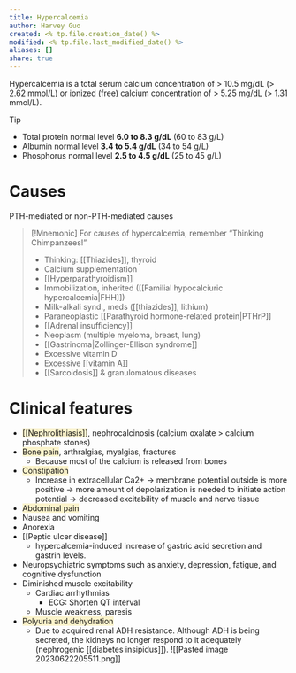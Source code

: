 ```yaml
---
title: Hypercalcemia
author: Harvey Guo
created: <% tp.file.creation_date() %>
modified: <% tp.file.last_modified_date() %>
aliases: []
share: true
---
```


Hypercalcemia is a total serum calcium concentration of > 10.5 mg/dL (> 2.62 mmol/L) or ionized (free) calcium concentration of > 5.25 mg/dL (> 1.31 mmol/L).
>[!tip] 
>- Total protein normal level **6.0 to 8.3 g/dL** (60 to 83 g/L)
>- Albumin normal level **3.4 to 5.4 g/dL** (34 to 54 g/L)
>- Phosphorus normal level **2.5 to 4.5 g/dL** (25 to 45 g/L)
# Causes
PTH-mediated or non-PTH-mediated causes
>[!Mnemonic]
>For causes of hypercalcemia, remember “Thinking Chimpanzees!”
>- Thinking: [[Thiazides]], thyroid
>- Calcium supplementation
>- [[Hyperparathyroidism]]
>- Immobilization, inherited ([[Familial hypocalciuric hypercalcemia|FHH]])
>- Milk-alkali synd., meds ([[thiazides]], lithium)
>- Paraneoplastic [[Parathyroid hormone-related protein|PTHrP]]
>- [[Adrenal insufficiency]]
>- Neoplasm (multiple myeloma, breast, lung)
>- [[Gastrinoma|Zollinger-Ellison syndrome]]
>- Excessive vitamin D
>- Excessive [[vitamin A]]
>- [[Sarcoidosis]] & granulomatous diseases
# Clinical features
- <span style="background:rgba(240, 200, 0, 0.2)">[[Nephrolithiasis]]</span>, nephrocalcinosis (calcium oxalate > calcium phosphate stones)
- <span style="background:rgba(240, 200, 0, 0.2)">Bone pain</span>, arthralgias, myalgias, fractures
	- Because most of the calcium is released from bones
- <span style="background:rgba(240, 200, 0, 0.2)">Constipation</span>
	- Increase in extracellular Ca2+ → membrane potential outside is more positive → more amount of depolarization is needed to initiate action potential → decreased excitability of muscle and nerve tissue
- <span style="background:rgba(240, 200, 0, 0.2)">Abdominal pain</span>
- Nausea and vomiting
- Anorexia
- [[Peptic ulcer disease]]
	- hypercalcemia-induced increase of gastric acid secretion and gastrin levels.
- Neuropsychiatric symptoms such as anxiety, depression, fatigue, and cognitive dysfunction
- Diminished muscle excitability
	- Cardiac arrhythmias
		- ECG: Shorten QT interval
	- Muscle weakness, paresis
- <span style="background:rgba(240, 200, 0, 0.2)">Polyuria and dehydration</span>
	- Due to acquired renal ADH resistance. Although ADH is being secreted, the kidneys no longer respond to it adequately (nephrogenic [[diabetes insipidus]]).
![[Pasted image 20230622205511.png]]